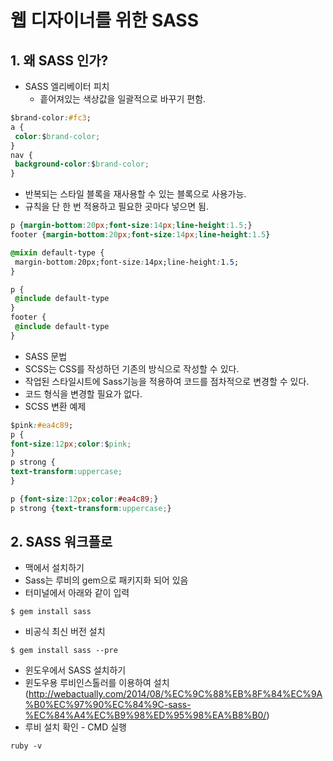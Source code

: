 # 웹 디자이너를 위한 SASS
## 1. 왜 SASS 인가?
* SASS 엘리베이터 피치
  * 흩어져있는 색상값을 일괄적으로 바꾸기 편함.
~~~css
$brand-color:#fc3;
a {
 color:$brand-color;
}
nav {
 background-color:$brand-color;
}
~~~

  * 반복되는 스타일 블록을 재사용할 수 있는 블록으로 사용가능.
  * 규칙을 단 한 번 적용하고 필요한 곳마다 넣으면 됨.
~~~css
p {margin-bottom:20px;font-size:14px;line-height:1.5;}
footer {margin-bottom:20px;font-size:14px;line-height:1.5}
~~~

~~~css
@mixin default-type {
 margin-bottom:20px;font-size:14px;line-height:1.5;
}

p {
 @include default-type
}
footer {
 @include default-type
}
~~~

* SASS 문법
 * SCSS는 CSS를 작성하던 기존의 방식으로 작성할 수 있다.
 * 작업된 스타일시트에 Sass기능을 적용하여 코드를 점차적으로 변경할 수 있다.
 * 코드 형식을 변경할 필요가 없다.
 * SCSS 변환 예제
 ~~~ css
$pink:#ea4c89;
p {
 font-size:12px;color:$pink;
}
p strong {
 text-transform:uppercase;
}
 ~~~

 ~~~css
 p {font-size:12px;color:#ea4c89;}
 p strong {text-transform:uppercase;}
 ~~~

## 2. SASS 워크플로
* 맥에서 설치하기 
 * Sass는 루비의 gem으로 패키지화 되어 있음
 * 터미널에서 아래와 같이 입력
 ~~~
 $ gem install sass
 ~~~
 * 비공식 최신 버전 설치
 ~~~
 $ gem install sass --pre
 ~~~

* 윈도우에서 SASS 설치하기
 * 윈도우용 루비인스톨러를 이용하여 설치 (http://webactually.com/2014/08/%EC%9C%88%EB%8F%84%EC%9A%B0%EC%97%90%EC%84%9C-sass-%EC%84%A4%EC%B9%98%ED%95%98%EA%B8%B0/)
 * 루비 설치 확인 - CMD 실행
 ~~~
 ruby -v
 ~~~

